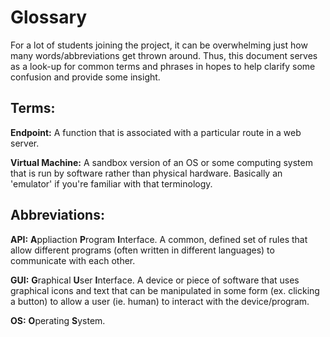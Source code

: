# Glossary

For a lot of students joining the project, it can be overwhelming just how many words/abbreviations get thrown around.
Thus, this document serves as a look-up for common terms and phrases in hopes to help clarify some confusion and provide
some insight.

## Terms:

__Endpoint:__ A function that is associated with a particular route in a web server.

__Virtual Machine:__ A sandbox version of an OS or some computing system that is run by software rather than physical
hardware. Basically an 'emulator' if you're familiar with that terminology.

## Abbreviations:

__API:__ **A**ppliaction **P**rogram **I**nterface. A common, defined set of rules that allow different programs (often
written in different languages) to communicate with each other.

__GUI:__ **G**raphical **U**ser **I**nterface. A device or piece of software that uses graphical icons and text that can
be manipulated in some form (ex. clicking a button) to allow a user (ie. human) to interact with the device/program.

__OS:__ **O**perating **S**ystem.
